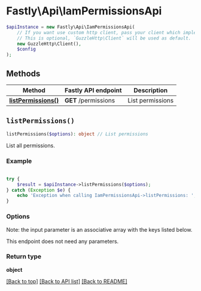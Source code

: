 # Fastly\Api\IamPermissionsApi


```php
$apiInstance = new Fastly\Api\IamPermissionsApi(
    // If you want use custom http client, pass your client which implements `GuzzleHttp\ClientInterface`.
    // This is optional, `GuzzleHttp\Client` will be used as default.
    new GuzzleHttp\Client(),
    $config
);
```

## Methods

Method | Fastly API endpoint | Description
------------- | ------------- | -------------
[**listPermissions()**](IamPermissionsApi.md#listPermissions) | **GET** /permissions | List permissions


## `listPermissions()`

```php
listPermissions($options): object // List permissions
```

List all permissions.

### Example
```php
    
try {
    $result = $apiInstance->listPermissions($options);
} catch (Exception $e) {
    echo 'Exception when calling IamPermissionsApi->listPermissions: ', $e->getMessage(), PHP_EOL;
}
```

### Options

Note: the input parameter is an associative array with the keys listed below.

This endpoint does not need any parameters.

### Return type

**object**

[[Back to top]](#) [[Back to API list]](../../README.md#endpoints)
[[Back to README]](../../README.md)
